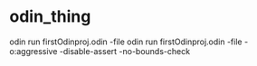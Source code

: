 # odin_thing
odin run  firstOdinproj.odin -file
odin run firstOdinproj.odin -file -o:aggressive -disable-assert -no-bounds-check